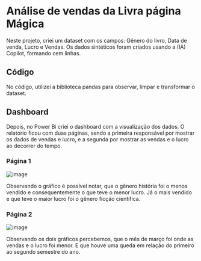 # Análise de vendas da Livra página Mágica
Neste projeto, criei um dataset com os campos: Gênero do livro, Data de venda, Lucro e Vendas.
Os dados sintéticos foram criados usando a (IA) Copilot, formando cem linhas.
## Código
No código, utilizei a biblioteca pandas para observar, limpar e transformar o dataset.
## Dashboard
Depois, no Power Bi criei o dashboard com a visualização dos dados. O relatório ficou com
duas páginas, sendo a primeira responsável por mostrar os dados de vendas e lucro, e a segunda 
por mostrar as vendas e o lucro ao decorrer do tempo.
### Página 1
![image](https://github.com/user-attachments/assets/567c8a30-36c9-4fe2-a0bb-3da9e1e78273)

Observando o gráfico é possível notar, que o gênero história foi o menos vendido e consequentemente
o que teve o menor lucro. Já o mais vendido e que teve o maior lucro foi o gênero ficção científica.
### Página 2
![image](https://github.com/user-attachments/assets/d456f423-a26a-441d-a5a0-30e1cfbc751f)

Observando os dois gráficos percebemos, que o mês de março foi onde as vendas e o lucro foi menor. 
E que houve uma queda em relação do primeiro ao segundo semestre do ano.
